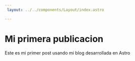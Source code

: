 ```yaml
---
 layout: ../../components/Layout/index.astro

---
```


# Mi primera publicacion 

Este es mi primer post usando mi blog desarrollada en Astro

